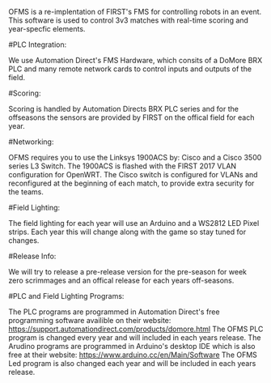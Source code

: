 OFMS is a re-implentation of FIRST's FMS for controlling robots in an event. This software is used to control 3v3 matches with real-time scoring and year-specfic elements. 



#PLC Integration:

We use Automation Direct's FMS Hardware, which consits of a DoMore BRX PLC and many remote network cards to control inputs and outputs of the field.



#Scoring: 

Scoring is handled by Automation Directs BRX PLC series and for the offseasons the sensors are provided by FIRST on the offical field for each year. 



#Networking:

OFMS requires you to use the Linksys 1900ACS by: Cisco and a Cisco 3500 series L3 Switch. The 1900ACS is flashed with the FIRST 2017 VLAN configuration for OpenWRT. The Cisco switch is configured for VLANs and reconfigured at the beginning of each match, to provide extra security for the teams.



#Field Lighting:

The field lighting for each year will use an Arduino and a WS2812 LED Pixel strips. Each year this will change along with the game so stay tuned for changes.



#Release Info:

We will try to release a pre-release version for the pre-season for week zero scrimmages and an offical release for each years off-seasons.


#PLC and Field Lighting Programs:

The PLC programs are programmed in Automation Direct's free programming software availible on their website:
https://support.automationdirect.com/products/domore.html
The OFMS PLC program is changed every year and will included in each years release.
The Arudino programs are programmed in Arduino's desktop IDE which is also free at their website:
https://www.arduino.cc/en/Main/Software
The OFMS Led program is also changed each year and will be included in each years release.


